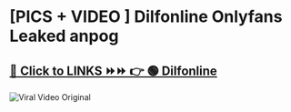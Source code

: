 
 # [PICS + VIDEO ] Dilfonline Onlyfans Leaked anpog

## <h2><a href="https://clipsfans.com/Dilfonline&ref=git">🔗 Click to LINKS ⏩⏩ 👉 🟢 Dilfonline </a></h2>

<a href="https://clipsfans.com/Dilfonline&ref=git" rel="nofollow" data-target="animated-image.originalLink"><img src="https://i.ibb.co.com/xMMVF88/686577567.gif" alt="Viral Video Original" style="max-width: 100%; display: inline-block;" data-target="animated-image.originalImage"></a>

